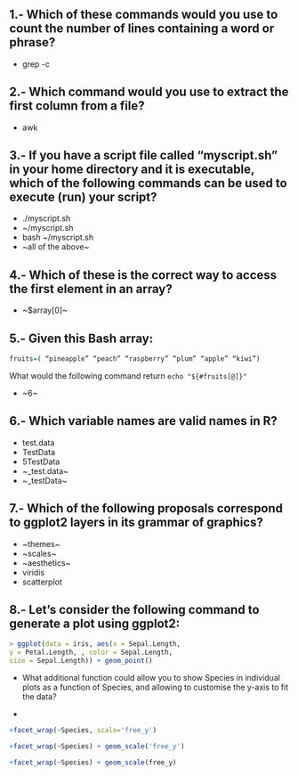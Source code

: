 ## 1.- Which of these commands would you use to count the number of lines containing a word or phrase?  
 - grep -c  

## 2.- Which command would you use to extract the first column from a file? 

- awk 

## 3.- If you have a script file called “myscript.sh” in your home directory and it is executable, which of the following commands can be used to execute (run) your script?  

- ./myscript.sh
- ~/myscript.sh
- bash ~/myscript.sh
- ~all of the above~

## 4.- Which of these is the correct way to access the first element in an array? 

- ~$array[0]~


## 5.- Given this Bash array: 

```R
fruits=( “pineapple” “peach” “raspberry” “plum” “apple” “kiwi”)
```
What would the following command return ```echo "${#fruits[@]}"```

- ~6~

## 6.- Which variable names are valid names in R? 

- test.data
- TestData
- 5TestData
- ~_test.data~
- ~_testData~


## 7.- Which of the following proposals correspond to ggplot2 layers in its grammar of graphics?  

- ~themes~
- ~scales~
- ~aesthetics~
- viridis
- scatterplot


## 8.- Let’s consider the following command to generate a plot using ggplot2: 
```R
> ggplot(data = iris, aes(x = Sepal.Length, 
y = Petal.Length, , color = Sepal.Length, 
size = Sepal.Length)) + geom_point()
```

- What additional function could allow you to show Species in individual plots as a function of Species, and allowing to customise the y-axis to fit the data?  

- 
```R 
+facet_wrap(~Species, scale='free_y')
```

```R 
+facet_wrap(~Species) + geom_scale('free_y')
```

```R 
+facet_wrap(~Species) + geom_scale(free_y)
```
